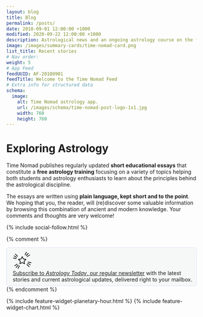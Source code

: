 ```yaml
---
layout: blog
title: Blog
permalink: /posts/
date: 2018-09-01 12:00:00 +1000
modified: 2020-09-22 12:00:00 +1000
description: Astrological news and an ongoing astrology course on the foundations of astrology and metaphysics.
image: /images/summary-cards/time-nomad-card.png
list_title: Recent stories
# Nav order:
weight: 5
# App Feed
feedUUID: AF-20180901
feedTitle: Welcome to the Time Nomad Feed
# Extra info for structured data
schema:
  image:
    alt: Time Nomad astrology app.
    url: /images/schema/time-nomad-post-logo-1x1.jpg
    width: 760
    height: 760
---
```


<h1 class="post-title p-name" itemprop="name headline">Exploring Astrology</h1>

Time Nomad publishes regularly updated **short educational essays** that constitute a **free astrology training** focusing on a variety of topics helping both students and astrology enthusiasts to learn about the principles behind the astrological discipline.

The essays are written using **plain language, kept short and to the point**. We hoping that you, the reader, will (re)discover some valuable information by browsing this combination of ancient and modern knowledge. Your comments and thoughts are very welcome!

<div class="social-follow">
{% include social-follow.html %}
</div>

{% comment %}
<!-- Subscribe: Off -->
<div class="container float-clear" style="border: 1px solid #d9ddff; background: #f6f8f8; border-radius: 6px; padding: 8px 8px 8px 16px;">
	  <div class="row">
	  	<div class="col-2">
			<svg width="50" height="50" viewBox="0 0 80 80" xmlns="http://www.w3.org/2000/svg"><g stroke="#000" stroke-width="2.667" fill="none" fill-rule="evenodd" stroke-linecap="round" stroke-linejoin="round"><path d="M40 49.366l-9.889 5.198L32 43.554l-8-7.799 11.056-1.606L40 24.13l4.944 10.018L56 35.755l-8 7.798 1.889 11.011zM20.176 22.652l-9.282-9.282 9.282 9.282zM16.726 27.518L5.46 21.013l11.267 6.505zM14.655 33.05l-12.18-3.263 12.18 3.264zM61.09 24.216l11.01-7.149-11.01 7.15zM57.048 19.83l8.706-9.669-8.706 9.67zM52.067 16.653l5.725-11.235-5.725 11.235z"/><g><path d="M59.824 57.348l9.282 9.282-9.282-9.282zM63.274 52.482l11.267 6.505-11.267-6.505zM65.345 46.95l12.18 3.263-12.18-3.264z"/></g><g><path d="M18.91 55.784L7.9 62.933l11.01-7.15zM22.952 60.17l-8.706 9.669 8.706-9.67zM27.933 63.347l-5.725 11.235 5.725-11.235z"/></g></g></svg>
	  	</div>
	  	<div class="col-10">
	  		<a href="/news">Subscribe to <em>Astrology Today</em>, our regular newsletter</a> with the latest stories and current astrological updates, delivered right to your mailbox.
	  	</div>
	</div>
</div>
{% endcomment %}

<div class="float-clear"></div>

{% include feature-widget-planetary-hour.html %}
{% include feature-widget-chart.html %}

